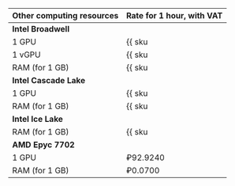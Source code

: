 Other computing resources | Rate for 1 hour, with VAT
--- | ---
**Intel Broadwell** |
1 GPU | {{ sku|RUB|compute.vm.gpu.gpu-standard.preemptible|string }}
1 vGPU | {{ sku|RUB|compute.vm.gpu.vgpu-standard.v1.preemptible|string }}
RAM (for 1 GB) | {{ sku|RUB|compute.vm.ram.preemptible|string }}
**Intel Cascade Lake** |
1 GPU | {{ sku|RUB|compute.vm.gpu.gpu-standard.preemptible.v2|string }}
RAM (for 1 GB) | {{ sku|RUB|compute.vm.ram.preemptible.v2|string }}
**Intel Ice Lake** |
RAM (for 1 GB) | {{ sku|RUB|compute.vm.ram.preemptible.v3|string }}
**AMD Epyc 7702** |
1 GPU | ₽92.9240
RAM (for 1 GB) | ₽0.0700
